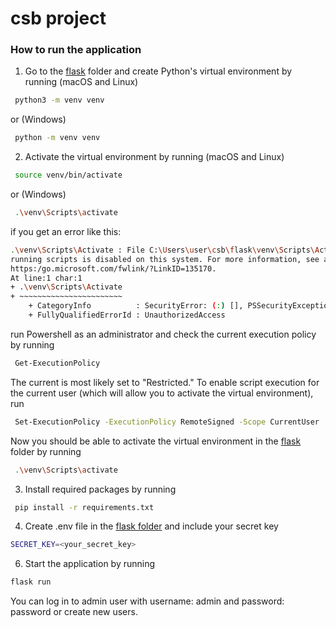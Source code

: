 # csb project

### How to run the application

1. Go to the [flask](https://github.com/janikakalliokoski/csb/tree/main/flask) folder and create Python's virtual environment by running (macOS and Linux)
  ```bash
   python3 -m venv venv
  ```
  or (Windows)
  ```bash
   python -m venv venv
  ```
2. Activate the virtual environment by running (macOS and Linux)
  ```bash
   source venv/bin/activate
  ```
  or (Windows)
  ```bash
   .\venv\Scripts\activate
  ```
  if you get an error like this:
  ```bash
  .\venv\Scripts\Activate : File C:\Users\user\csb\flask\venv\Scripts\Activate.ps1 cannot be loaded because
  running scripts is disabled on this system. For more information, see about_Execution_Policies at
  https:/go.microsoft.com/fwlink/?LinkID=135170.
  At line:1 char:1
  + .\venv\Scripts\Activate
  + ~~~~~~~~~~~~~~~~~~~~~~~
      + CategoryInfo          : SecurityError: (:) [], PSSecurityException
      + FullyQualifiedErrorId : UnauthorizedAccess
  ```
  run Powershell as an administrator and check the current execution policy by running
  ```bash
   Get-ExecutionPolicy
  ```
  The current is most likely set to "Restricted."
  To enable script execution for the current user (which will allow you to activate the virtual environment), run
  ```bash
   Set-ExecutionPolicy -ExecutionPolicy RemoteSigned -Scope CurrentUser
  ```
  Now you should be able to activate the virtual environment in the [flask](https://github.com/janikakalliokoski/csb/tree/main/flask) folder by running
  ```bash
   .\venv\Scripts\activate
  ```
3. Install required packages by running
  ```bash
   pip install -r requirements.txt
  ```
4. Create .env file in the [flask folder](https://github.com/janikakalliokoski/csb/tree/main/flask) and include your secret key
 ```bash
 SECRET_KEY=<your_secret_key>
 ```
6. Start the application by running
  ```bash
  flask run
  ```
  You can log in to admin user with username: admin and password: password or create new users.
